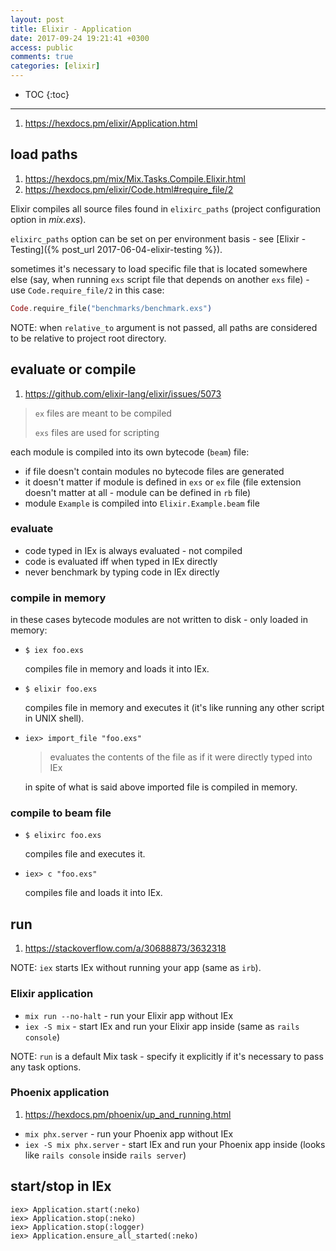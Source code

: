 ```yaml
---
layout: post
title: Elixir - Application
date: 2017-09-24 19:21:41 +0300
access: public
comments: true
categories: [elixir]
---
```


<!-- more -->

* TOC
{:toc}
<hr>

1. <https://hexdocs.pm/elixir/Application.html>

load paths
----------

1. <https://hexdocs.pm/mix/Mix.Tasks.Compile.Elixir.html>
2. <https://hexdocs.pm/elixir/Code.html#require_file/2>

Elixir compiles all source files found in `elixirc_paths`
(project configuration option in _mix.exs_).

`elixirc_paths` option can be set on per environment basis -
see [Elixir - Testing]({% post_url 2017-06-04-elixir-testing %}).

sometimes it's necessary to load specific file that is located
somewhere else (say, when running `exs` script file that depends
on another `exs` file) - use `Code.require_file/2` in this case:

```elixir
Code.require_file("benchmarks/benchmark.exs")
```

NOTE: when `relative_to` argument is not passed, all paths
      are considered to be relative to project root directory.

evaluate or compile
-------------------

1. <https://github.com/elixir-lang/elixir/issues/5073>

> `ex` files are meant to be compiled
>
> `exs` files are used for scripting

each module is compiled into its own bytecode (`beam`) file:

- if file doesn't contain modules no bytecode files are generated
- it doesn't matter if module is defined in `exs` or `ex` file
  (file extension doesn't matter at all - module can be defined in `rb` file)
- module `Example` is compiled into `Elixir.Example.beam` file

### evaluate

- code typed in IEx is always evaluated - not compiled
- code is evaluated iff when typed in IEx directly
- never benchmark by typing code in IEx directly

### compile in memory

in these cases bytecode modules are not written to disk - only loaded in memory:

- `$ iex foo.exs`

  compiles file in memory and loads it into IEx.

- `$ elixir foo.exs`

  compiles file in memory and executes it
  (it's like running any other script in UNIX shell).

- `iex> import_file "foo.exs"`

  > evaluates the contents of the file as if it were directly typed into IEx

  in spite of what is said above imported file is compiled in memory.

### compile to beam file

- `$ elixirc foo.exs`

  compiles file and executes it.

- `iex> c "foo.exs"`

  compiles file and loads it into IEx.

run
---

1. <https://stackoverflow.com/a/30688873/3632318>

NOTE: `iex` starts IEx without running your app (same as `irb`).

### Elixir application

- `mix run --no-halt` - run your Elixir app without IEx
- `iex -S mix` - start IEx and run your Elixir app inside
  (same as `rails console`)

NOTE: `run` is a default Mix task - specify it explicitly
      if it's necessary to pass any task options.

### Phoenix application

1. <https://hexdocs.pm/phoenix/up_and_running.html>

- `mix phx.server` - run your Phoenix app without IEx
- `iex -S mix phx.server` - start IEx and run your Phoenix app inside
  (looks like `rails console` inside `rails server`)

start/stop in IEx
-----------------

```
iex> Application.start(:neko)
iex> Application.stop(:neko)
iex> Application.stop(:logger)
iex> Application.ensure_all_started(:neko)
```
